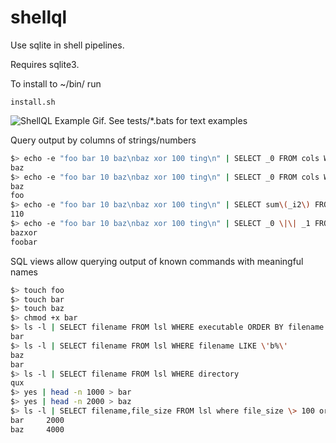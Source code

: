 # shellql

Use sqlite in shell pipelines.

Requires sqlite3.

To install to ~/bin/ run 

```install.sh``` 


![ShellQL Example Gif. See tests/*.bats for text examples](https://benjiweber.co.uk/b/shellql.gif)


Query output by columns of strings/numbers

```bash
$> echo -e "foo bar 10 baz\nbaz xor 100 ting\n" | SELECT _0 FROM cols WHERE _i2 \> 18
baz
$> echo -e "foo bar 10 baz\nbaz xor 100 ting\n" | SELECT _0 FROM cols WHERE _i2 \> 8
baz
foo
$> echo -e "foo bar 10 baz\nbaz xor 100 ting\n" | SELECT sum\(_i2\) FROM cols
110
$> echo -e "foo bar 10 baz\nbaz xor 100 ting\n" | SELECT _0 \|\| _1 FROM cols
bazxor
foobar
```

SQL views allow querying output of known commands with meaningful names

```bash
$> touch foo
$> touch bar
$> touch baz
$> chmod +x bar
$> ls -l | SELECT filename FROM lsl WHERE executable ORDER BY filename DESC
bar
$> ls -l | SELECT filename FROM lsl WHERE filename LIKE \'b%\'
baz
bar
$> ls -l | SELECT filename FROM lsl WHERE directory
qux
$> yes | head -n 1000 > bar
$> yes | head -n 2000 > baz
$> ls -l | SELECT filename,file_size FROM lsl where file_size \> 100 order by filename
bar     2000
baz     4000
```
